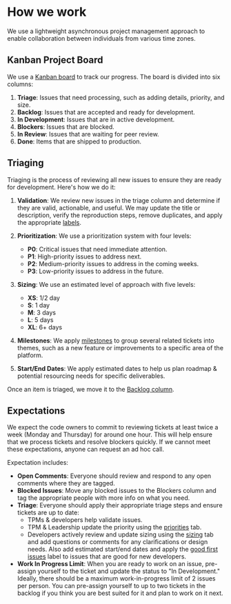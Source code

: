 # How we work

We use a lightweight asynchronous project management approach to enable collaboration between individuals from various time zones. 

## Kanban Project Board

We use a [Kanban board](https://github.com/orgs/near/projects/60/views/1) to track our progress. The board is divided into six columns:  

1. **Triage**: Issues that need processing, such as adding details, priority, and size.
2. **Backlog**: Issues that are accepted and ready for development.
3. **In Development**: Issues that are in active development.
4. **Blockers**: Issues that are blocked.
5. **In Review**: Issues that are waiting for peer review.
6. **Done**: Items that are shipped to production.

## Triaging

Triaging is the process of reviewing all new issues to ensure they are ready for development. Here's how we do it:   

1. **Validation**: We review new issues in the triage column and determine if they are valid, actionable, and useful. We may update the title or description, verify the reproduction steps, remove duplicates, and apply the appropriate [labels](https://github.com/near/devgigsboard-widgets/labels).
2. **Prioritization**: We use a prioritization system with four levels: 
    * **P0**: Critical issues that need immediate attention.
    * **P1**: High-priority issues to address next.
    * **P2**: Medium-priority issues to address in the coming weeks.
    * **P3**: Low-priority issues to address in the future.

3. **Sizing**: We use an estimated level of approach with five levels:
    * **XS**: 1/2 day
    * **S**: 1 day
    * **M**: 3 days
    * **L**: 5 days
    * **XL**: 6+ days

4. **Milestones**: We apply [milestones](https://github.com/near/devgigsboard-widgets/milestones) to group several related tickets into themes, such as a new feature or improvements to a specific area of the platform.

5. **Start/End Dates**: We apply estimated dates to help us plan roadmap & potential resourcing needs for specific deliverables.  

Once an item is triaged, we move it to the [Backlog column](https://github.com/orgs/near/projects/60).

## Expectations

We expect the code owners to commit to reviewing tickets at least twice a week (Monday and Thursday) for around one hour. This will help ensure that we process tickets and resolve blockers quickly. If we cannot meet these expectations, anyone can request an ad hoc call.  

Expectation includes:

* **Open Comments**: Everyone should review and respond to any open comments where they are tagged.
* **Blocked Issues**: Move any blocked issues to the Blockers column and tag the appropriate people with more info on what you need.
* **Triage**: Everyone should apply their appropriate triage steps and ensure tickets are up to date:
  * TPMs & developers help validate issues.
  * TPM & Leadership update the priority using the [priorities](https://github.com/orgs/near/projects/60/views/2) tab.
  * Developers actively review and update sizing using the [sizing](https://github.com/orgs/near/projects/60/views/3) tab and add questions or comments for any clarifications or design needs. Also add estimated start/end dates and apply the [good first issues](https://github.com/near/devgigsboard-widgets/contribute) label to issues that are good for new developers.
* **Work In Progress Limit**: When you are ready to work on an issue, pre-assign yourself to the ticket and update the status to "In Development." Ideally, there should be a maximum work-in-progress limit of 2 issues per person. You can pre-assign yourself to up to two tickets in the backlog if you think you are best suited for it and plan to work on it next.

